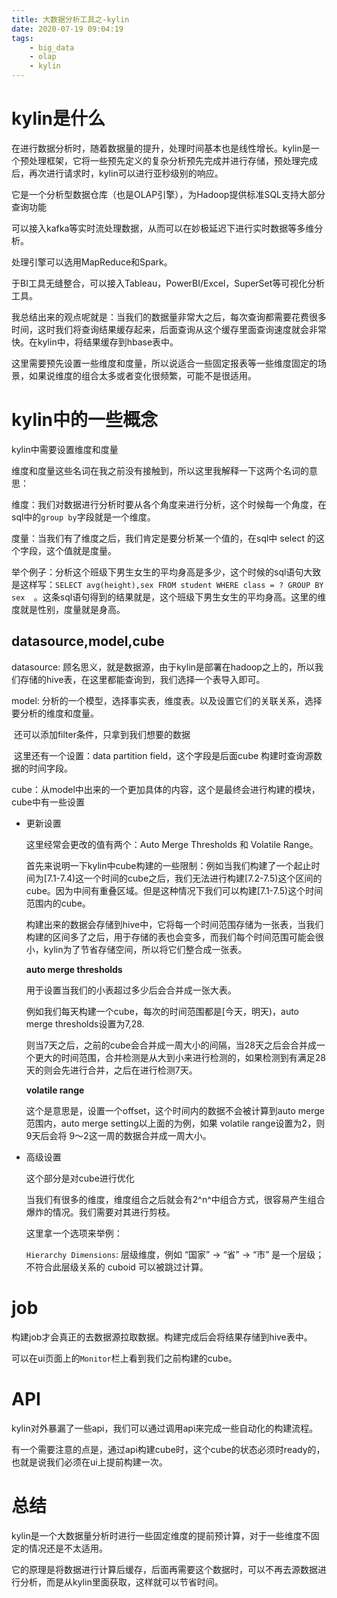 ```yaml
---
title: 大数据分析工具之-kylin
date: 2020-07-19 09:04:19
tags: 
	- big_data
	- olap
	- kylin
---
```


# kylin是什么

在进行数据分析时，随着数据量的提升，处理时间基本也是线性增长。kylin是一个预处理框架，它将一些预先定义的复杂分析预先完成并进行存储，预处理完成后，再次进行请求时，kylin可以进行亚秒级别的响应。

它是一个分析型数据仓库（也是OLAP引擎），为Hadoop提供标准SQL支持大部分查询功能

可以接入kafka等实时流处理数据，从而可以在妙极延迟下进行实时数据等多维分析。

处理引擎可以选用MapReduce和Spark。

于BI工具无缝整合，可以接入Tableau，PowerBI/Excel，SuperSet等可视化分析工具。



我总结出来的观点呢就是：当我们的数据量非常大之后，每次查询都需要花费很多时间，这时我们将查询结果缓存起来，后面查询从这个缓存里面查询速度就会非常快。在kylin中，将结果缓存到hbase表中。

这里需要预先设置一些维度和度量，所以说适合一些固定报表等一些维度固定的场景，如果说维度的组合太多或者变化很频繁，可能不是很适用。

<!--more-->

# kylin中的一些概念

kylin中需要设置维度和度量

维度和度量这些名词在我之前没有接触到，所以这里我解释一下这两个名词的意思：

维度：我们对数据进行分析时要从各个角度来进行分析，这个时候每一个角度，在sql中的`group by`字段就是一个维度。

度量：当我们有了维度之后，我们肯定是要分析某一个值的，在sql中 select 的这个字段，这个值就是度量。

举个例子：分析这个班级下男生女生的平均身高是多少，这个时候的sql语句大致是这样写：`SELECT avg(height),sex FROM student WHERE class = ? GROUP BY sex  `。这条sql语句得到的结果就是，这个班级下男生女生的平均身高。这里的维度就是性别，度量就是身高。

## datasource,model,cube

datasource: 顾名思义，就是数据源，由于kylin是部署在hadoop之上的，所以我们存储的hive表，在这里都能查询到，我们选择一个表导入即可。

model: 分析的一个模型，选择事实表，维度表。以及设置它们的关联关系，选择要分析的维度和度量。

​	还可以添加filter条件，只拿到我们想要的数据

​	这里还有一个设置：data partition field，这个字段是后面cube 构建时查询源数据的时间字段。

cube：从model中出来的一个更加具体的内容，这个是最终会进行构建的模块，cube中有一些设置

- 更新设置

	这里经常会更改的值有两个：Auto Merge Thresholds 和 Volatile Range。

	首先来说明一下kylin中cube构建的一些限制：例如当我们构建了一个起止时间为[7.1-7.4)这一个时间的cube之后，我们无法进行构建[7.2-7.5)这个区间的cube。因为中间有重叠区域。但是这种情况下我们可以构建[7.1-7.5)这个时间范围内的cube。

	构建出来的数据会存储到hive中，它将每一个时间范围存储为一张表，当我们构建的区间多了之后，用于存储的表也会变多，而我们每个时间范围可能会很小，kylin为了节省存储空间，所以将它们整合成一张表。

	**auto merge thresholds**

	用于设置当我们的小表超过多少后会合并成一张大表。

	例如我们每天构建一个cube，每次的时间范围都是[今天，明天)，auto merge thresholds设置为7,28.

	则当7天之后，之前的cube会合并成一周大小的间隔，当28天之后会合并成一个更大的时间范围，合并检测是从大到小来进行检测的，如果检测到有满足28天的则会先进行合并，之后在进行检测7天。

	**volatile range**

	这个是意思是，设置一个offset，这个时间内的数据不会被计算到auto merge范围内，auto merge setting以上面的为例，如果 volatile range设置为2，则9天后会将 9～2这一周的数据合并成一周大小。

- 高级设置

	这个部分是对cube进行优化

	当我们有很多的维度，维度组合之后就会有2^n^中组合方式，很容易产生组合爆炸的情况。我们需要对其进行剪枝。

	这里拿一个选项来举例：

	`Hierarchy Dimensions`: 层级维度，例如 “国家” -> “省” -> “市” 是一个层级；不符合此层级关系的 cuboid 可以被跳过计算。

# job

构建job才会真正的去数据源拉取数据。构建完成后会将结果存储到hive表中。

可以在ui页面上的`Monitor`栏上看到我们之前构建的cube。

# API

kylin对外暴漏了一些api，我们可以通过调用api来完成一些自动化的构建流程。

有一个需要注意的点是，通过api构建cube时，这个cube的状态必须时ready的，也就是说我们必须在ui上提前构建一次。

# 总结

kylin是一个大数据量分析时进行一些固定维度的提前预计算，对于一些维度不固定的情况还是不太适用。

它的原理是将数据进行计算后缓存，后面再需要这个数据时，可以不再去源数据进行分析，而是从kylin里面获取，这样就可以节省时间。